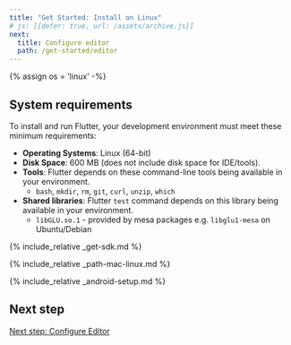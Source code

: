 ```yaml
---
title: "Get Started: Install on Linux"
# js: [{defer: true, url: /assets/archive.js}]
next:
  title: Configure editor
  path: /get-started/editor
---
```


{% assign os = 'linux' -%}

## System requirements

To install and run Flutter, your development environment must meet these minimum requirements:

- **Operating Systems**: Linux (64-bit)
- **Disk Space**: 600 MB (does not include disk space for IDE/tools).
- **Tools**: Flutter depends on these command-line tools being available in your environment.
  - `bash`, `mkdir`, `rm`, `git`, `curl`, `unzip`, `which`
- **Shared libraries**: Flutter `test` command depends on this library being available in your environment.
  - `libGLU.so.1` - provided by mesa packages e.g. `libglu1-mesa` on Ubuntu/Debian

{% include_relative _get-sdk.md %}

{% include_relative _path-mac-linux.md %}

{% include_relative _android-setup.md %}

## Next step

[Next step: Configure Editor](/get-started/editor)
